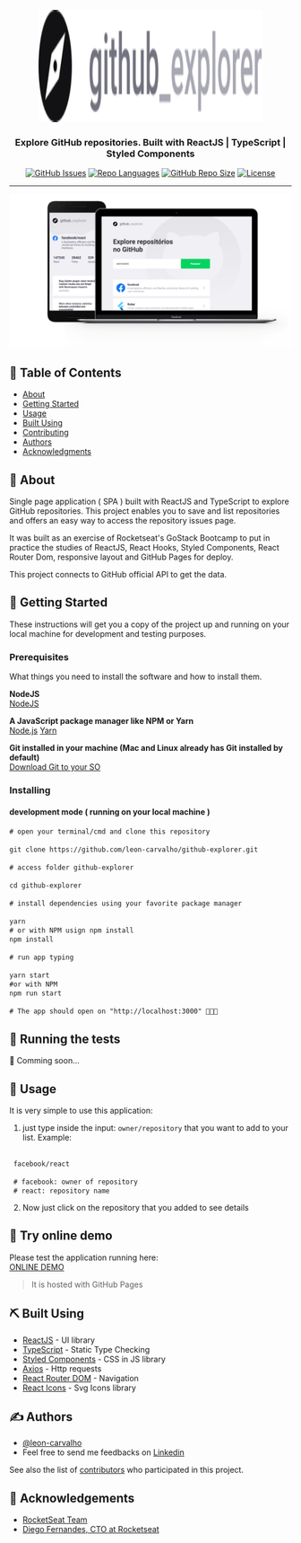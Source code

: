 <p align="center">
  <a href="" rel="noopener">
  <img width=400px height=200px src="./docs/logo.svg" alt="GitHub Explorer logo"></a>
</p>

<h3 align="center">Explore GitHub repositories. Built with ReactJS | TypeScript | Styled Components</h3>

<div align="center">

[![GitHub Issues](https://img.shields.io/github/issues/leon-carvalho/github-explorer.svg)](https://github.com/leon-carvalho/github-explorer/issues)
[![Repo Languages](https://img.shields.io/github/languages/count/leon-carvalho/github-explorer?color=%2304D361.svg)](https://img.shields.io/github/languages/count/leon-carvalho/github-explorer)
[![GitHub Repo Size](https://img.shields.io/github/repo-size/leon-carvalho/github-explorer.svg)](https://github.com/kylelobo/The-Documentation-Compendium/pulls)
[![License](https://img.shields.io/badge/license-MIT-blue.svg)](/LICENSE)

</div>

---

<a align="center">
<img src="./docs/githubExplorer.png" alt="GitHub Explorer Demo">
</a>

## 📝 Table of Contents

- [About](#about)
- [Getting Started](#getting_started)
- [Usage](#usage)
- [Built Using](#built_using)
- [Contributing](../CONTRIBUTING.md)
- [Authors](#authors)
- [Acknowledgments](#acknowledgement)

## 🧐 About <a name = "about"></a>

Single page application ( SPA ) built with ReactJS and TypeScript to explore GitHub repositories. This project enables you to save and list repositories and offers an easy way to access the repository issues page.

It was built as an exercise of Rocketseat's GoStack Bootcamp to put in practice the studies of ReactJS, React Hooks, Styled Components, React Router Dom, responsive layout and GitHub Pages for deploy.

This project connects to GitHub official API to get the data.

## 🏁 Getting Started <a name = "getting_started"></a>

These instructions will get you a copy of the project up and running on your local machine for development and testing purposes.

### Prerequisites

What things you need to install the software and how to install them.

**NodeJS** <br>
[NodeJS](https://nodejs.org/en/)

**A JavaScript package manager like NPM or Yarn** <br>
[Node.js](https://nodejs.org/en/)
[Yarn](https://yarnpkg.com/pt-BR/docs/install)

**Git installed in your machine (Mac and Linux already has Git installed by default)** <br>
[Download Git to your SO](https://git-scm.com/downloads)

### Installing

#### development mode ( running on your local machine )

```shell
# open your terminal/cmd and clone this repository

git clone https://github.com/leon-carvalho/github-explorer.git

# access folder github-explorer

cd github-explorer

# install dependencies using your favorite package manager

yarn
# or with NPM usign npm install
npm install

# run app typing

yarn start
#or with NPM
npm run start

# The app should open on "http://localhost:3000" 🎉🎉🎉

```

## 🔧 Running the tests <a name = "tests"></a>

🚧 Comming soon...

## 🎈 Usage <a name="usage"></a>

It is very simple to use this application:

1. just type inside the input: `owner/repository` that you want to add to your list. Example:
```shell

 facebook/react

 # facebook: owner of repository
 # react: repository name
```

2. Now just click on the repository that you added to see details

## 🚀 Try online demo <a name = "deployment"></a>

Please test the application running here: <br>
[ONLINE DEMO](https://leon-carvalho.github.io/github-explorer/#/)

> It is hosted with GitHub Pages

## ⛏️ Built Using <a name = "built_using"></a>

- [ReactJS](https://www.google.com/url?sa=t&rct=j&q=&esrc=s&source=web&cd=1&cad=rja&uact=8&ved=2ahUKEwie4-3NjZPpAhU7EbkGHRGZBoQQFjAAegQIExAC&url=https%3A%2F%2Fpt-br.reactjs.org%2F&usg=AOvVaw3IQxnDAV4OTuyk7FEN--qA) - UI library
- [TypeScript](https://www.google.com/url?sa=t&rct=j&q=&esrc=s&source=web&cd=1&cad=rja&uact=8&ved=2ahUKEwi02eObjpPpAhVPIrkGHWAyAycQFjAAegQIARAB&url=https%3A%2F%2Fwww.typescriptlang.org%2F&usg=AOvVaw0CNxTP-CKE5ss0r3aWazpG) - Static Type Checking
- [Styled Components](https://www.google.com/url?sa=t&rct=j&q=&esrc=s&source=web&cd=1&cad=rja&uact=8&ved=2ahUKEwj5n6jJjZPpAhV6LLkGHed1B80QFjAAegQIBxAC&url=https%3A%2F%2Fwww.styled-components.com%2F&usg=AOvVaw0J6heqwwkbKYNkr_2e7jIU) - CSS in JS library
- [Axios](https://www.google.com/url?sa=t&rct=j&q=&esrc=s&source=web&cd=1&cad=rja&uact=8&ved=2ahUKEwjcm422jZPpAhXlH7kGHYk4AK8QFjAAegQIAxAB&url=https%3A%2F%2Fgithub.com%2Faxios%2Faxios&usg=AOvVaw266wVW3XPRY46nOw2ULXdh) - Http requests
- [React Router DOM](https://www.google.com/url?sa=t&rct=j&q=&esrc=s&source=web&cd=1&cad=rja&uact=8&ved=2ahUKEwjEvujUjZPpAhVJIbkGHaNUDdEQFjAAegQIAhAB&url=https%3A%2F%2Freacttraining.com%2Freact-router%2Fweb&usg=AOvVaw39MVbEMEQCl6DDWEkh8tYs) - Navigation
- [React Icons](https://www.google.com/url?sa=t&rct=j&q=&esrc=s&source=web&cd=1&cad=rja&uact=8&ved=2ahUKEwiW56XrjZPpAhUiHbkGHUrjDCMQFjAAegQIARAB&url=https%3A%2F%2Freact-icons.github.io%2Freact-icons%2F&usg=AOvVaw2p26skb8fJ07Tiqs_rtKvr) - Svg Icons library

## ✍️ Authors <a name = "authors"></a>

- [@leon-carvalho](https://github.com/leon-carvalho)
- Feel free to send me feedbacks on [Linkedin](https://www.linkedin.com/in/leonardo-dev/)

See also the list of [contributors](https://github.com/kylelobo/The-Documentation-Compendium/contributors) who participated in this project.

## 🎉 Acknowledgements <a name = "acknowledgement"></a>

- [RocketSeat Team](https://rocketseat.com.br/)
- [Diego Fernandes, CTO at Rocketseat](https://github.com/diego3g)

